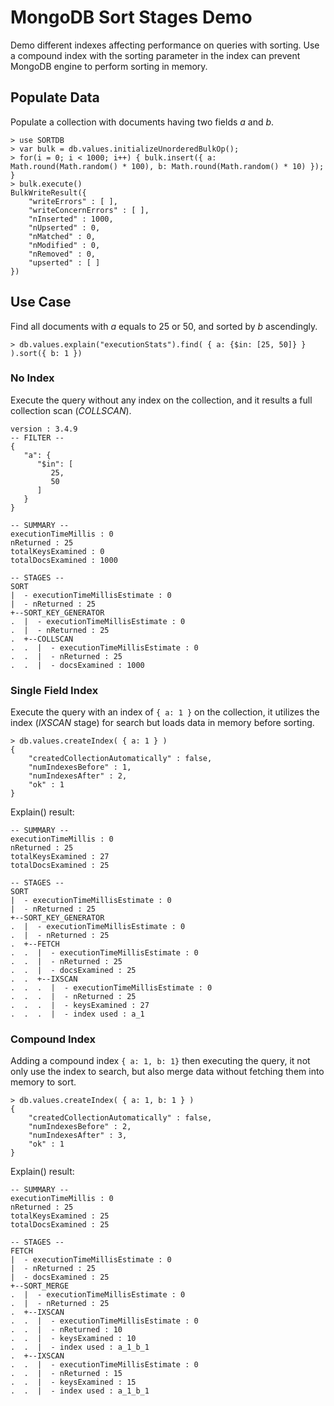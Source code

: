 # MongoDB Sort Stages Demo
Demo different indexes affecting performance on queries with sorting.  Use a compound index with the sorting parameter in the index can prevent MongoDB engine to perform sorting in memory. 
## Populate Data
Populate a collection with documents having two fields _a_ and _b_.
```
> use SORTDB
> var bulk = db.values.initializeUnorderedBulkOp();
> for(i = 0; i < 1000; i++) { bulk.insert({ a: Math.round(Math.random() * 100), b: Math.round(Math.random() * 10) }); }
> bulk.execute()
BulkWriteResult({
	"writeErrors" : [ ],
	"writeConcernErrors" : [ ],
	"nInserted" : 1000,
	"nUpserted" : 0,
	"nMatched" : 0,
	"nModified" : 0,
	"nRemoved" : 0,
	"upserted" : [ ]
})
```
## Use Case
Find all documents with _a_ equals to 25 or 50, and sorted by _b_ ascendingly.
```
> db.values.explain("executionStats").find( { a: {$in: [25, 50]} } ).sort({ b: 1 })
```
### No Index
Execute the query without any index on the collection, and it results a full collection scan (_COLLSCAN_).
```
version : 3.4.9
-- FILTER --
{
   "a": {
      "$in": [
         25,
         50
      ]
   }
}

-- SUMMARY --
executionTimeMillis : 0
nReturned : 25
totalKeysExamined : 0
totalDocsExamined : 1000

-- STAGES --
SORT
|  - executionTimeMillisEstimate : 0
|  - nReturned : 25
+--SORT_KEY_GENERATOR
.  |  - executionTimeMillisEstimate : 0
.  |  - nReturned : 25
.  +--COLLSCAN
.  .  |  - executionTimeMillisEstimate : 0
.  .  |  - nReturned : 25
.  .  |  - docsExamined : 1000
```
### Single Field Index
Execute the query with an index of `{ a: 1 }` on the collection, it utilizes the index (_IXSCAN_ stage) for search but loads data in memory before sorting.
```
> db.values.createIndex( { a: 1 } )
{
	"createdCollectionAutomatically" : false,
	"numIndexesBefore" : 1,
	"numIndexesAfter" : 2,
	"ok" : 1
}
```
Explain() result:
```
-- SUMMARY --
executionTimeMillis : 0
nReturned : 25
totalKeysExamined : 27
totalDocsExamined : 25

-- STAGES --
SORT
|  - executionTimeMillisEstimate : 0
|  - nReturned : 25
+--SORT_KEY_GENERATOR
.  |  - executionTimeMillisEstimate : 0
.  |  - nReturned : 25
.  +--FETCH
.  .  |  - executionTimeMillisEstimate : 0
.  .  |  - nReturned : 25
.  .  |  - docsExamined : 25
.  .  +--IXSCAN
.  .  .  |  - executionTimeMillisEstimate : 0
.  .  .  |  - nReturned : 25
.  .  .  |  - keysExamined : 27
.  .  .  |  - index used : a_1
```
### Compound Index
Adding a compound index `{ a: 1, b: 1}` then executing the query, it not only use the index to search, but also merge data without fetching them into memory to sort.
```
> db.values.createIndex( { a: 1, b: 1 } )
{
	"createdCollectionAutomatically" : false,
	"numIndexesBefore" : 2,
	"numIndexesAfter" : 3,
	"ok" : 1
}
```
Explain() result:
```
-- SUMMARY --
executionTimeMillis : 0
nReturned : 25
totalKeysExamined : 25
totalDocsExamined : 25

-- STAGES --
FETCH
|  - executionTimeMillisEstimate : 0
|  - nReturned : 25
|  - docsExamined : 25
+--SORT_MERGE
.  |  - executionTimeMillisEstimate : 0
.  |  - nReturned : 25
.  +--IXSCAN
.  .  |  - executionTimeMillisEstimate : 0
.  .  |  - nReturned : 10
.  .  |  - keysExamined : 10
.  .  |  - index used : a_1_b_1
.  +--IXSCAN
.  .  |  - executionTimeMillisEstimate : 0
.  .  |  - nReturned : 15
.  .  |  - keysExamined : 15
.  .  |  - index used : a_1_b_1
```